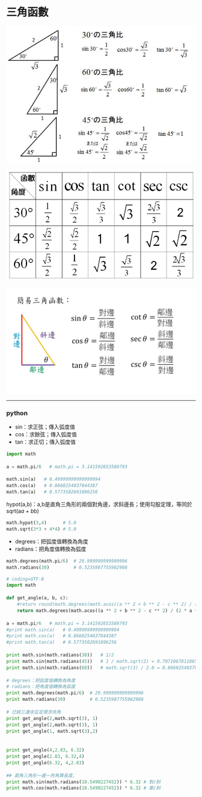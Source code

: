# 三角函數



![](images/6800492262706.jpg)

![](images/T3.htm1.gif)

![](images/maxresdefault.jpg)


---

### python

- sin：求正弦；傳入弧度值
- cos：求餘弦；傳入弧度值
- tan：求正切；傳入弧度值


```py
import math
 
a = math.pi/6   # math.pi = 3.141592653589793
 
math.sin(a)   # 0.49999999999999994
math.cos(a)   # 0.8660254037844387
math.tan(a)   # 0.5773502691896256
```

hypot(a,b)：a,b是直角三角形的兩個對角邊，求斜邊長；使用勾股定理，等同於sqrt(a*a + b*b)


```py
math.hypot(3,4)      # 5.0
math.sqrt(3*3 + 4*4) # 5.0
```

- degrees：把弧度值轉換為角度
- radians：把角度值轉換為弧度


```py
math.degrees(math.pi/6)  # 29.999999999999996
math.radians(30)         # 0.5235987755982988
```


```py
# coding=UTF-8
import math

def get_angle(a, b, c):
    #return round(math.degrees(math.acos((a ** 2 + b ** 2 - c ** 2) / (2 * a * b))))
    return math.degrees(math.acos((a ** 2 + b ** 2 - c ** 2) / (2 * a * b)))

a = math.pi/6   # math.pi = 3.141592653589793
#print math.sin(a)   # 0.49999999999999994
#print math.cos(a)   # 0.8660254037844387
#print math.tan(a)   # 0.5773502691896256

print math.sin(math.radians(30))   # 1/2 
print math.sin(math.radians(45))   # 1 / math.sqrt(2) = 0.7071067811865475 
print math.sin(math.radians(60))   # math.sqrt(3) / 2.0 = 0.8660254037844386 

# degrees：把弧度值轉換為角度
# radians：把角度值轉換為弧度
print math.degrees(math.pi/6)  # 29.999999999999996
print math.radians(30)         # 0.5235987755982988

# 已經三邊余玄定理求夾角
print get_angle(2,math.sqrt(3), 1)
print get_angle(2,math.sqrt(3), 1)
print get_angle(1, math.sqrt(3),2)


print get_angle(4,2.83, 6.32) 
print get_angle(2.83, 6.32,4)
print get_angle(6.32, 4,2.83)

## 直角三角形一邊一夾角算長度, 
print math.sin(math.radians(18.5490227452)) * 6.32 # 對/斜   
print math.cos(math.radians(18.5490227452)) * 6.32 # 鄰/斜

```
